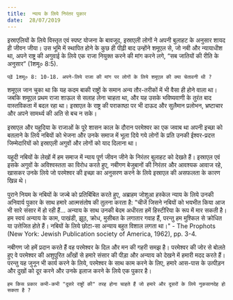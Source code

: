 ```yaml
---
title:  न्याय के लिये निरंतर पुकार
date:  28/07/2019
---
```


इस्राएलियों के लिये विस्तृत एवं स्पष्ट योजना के बावजूद, इस्राएली लोगों ने अपनी बुलाहट के अनुसार शायद ही जीवन जीया। उस भूमि में स्थापित होने के कुछ ही पीढ़ी बाद उन्होंने शमूएल से, जो नबी और न्यायाधीश था, अपने राष्ट्र की अगुवाई के लिये एक राजा नियुक्त करने की मांग करने लगे, “सब जातियों की रीति के अनुसार” (1शमू० 8:5).

`पढ़ें 1शमू० 8: 10-18. अपने-लिये राजा की मांग पर लोगों के लिये शमूएल की क्या चेतावनी थी ?`

शमूएल जान चुका था कि यह कदम बाकी राष्ट्रों के समान अन्य तौर-तरीकों में भी वैसा ही होने वाला था। जबकि शमूएल प्रथम राजा शाऊल से सलाह लेना चाहता था, और यह उसके भविष्यवाणी के तुरंत बाद वास्तविकता में बदल रहा था। इस्राएल के राष्ट्र की पराकाष्ठा पर भी दाऊद और सुलैमान प्रलोभन, भ्रष्टाचार और अपने सामर्थ्य की अति से बच न सके।

इस्राएल और यहूदिया के राजाओं के पूरे शासन काल के दौरान परमेश्वर का एक जवाब था अपनी इच्छा को बतलाने के लिये नबियों को भेजना और उनके समाज में भूला दिये गये लोगों के प्रति उनकी ईश्वर-प्रदत्त जिम्मेदारियों को इस्राएली अगुवों और लोगों को याद दिलाना था।

यहूदी नबियों के लेखों में हम समाज में न्याय पूर्ण जीवन जीने के निरंतर बुलाहट को देखते हैं। इस्राएल एवं इसके अगुवों के अविश्वस्तता का विरोध करते हुए, नबीगण बेजुबानों की निरंतर और आवश्यक आवाज रहे, खासकर उनके लिये जो परमेश्वर की इच्छा का अनुसरण करने के लिये इस्राएल की असफलता के कारण खिन्न थे।

पुराने नियम के नबियों के जज्बे को प्रतिबिंबित करते हुए, अब्राहम जोशुआ हस्केल न्याय के लिये उनकी अनिवार्य पुकार के साथ हमारे आत्मसंतोष की तुलना करता है: "चीजें जिसने नबियों को भयभीत किया आज भी सारे संसार में हो रही हैं... अन्याय के साथ उनकी बेदम अधीरता हमें हिस्टीरिया के रूप में मार सकती है। हम स्वयं अन्याय के काम, पाखंडी, झूठ, क्रोध, मुसीबत के लगातार गवाह हैं, परन्तु हम मुश्किल से क्रोधित या उत्तेजित होते हैं। नबियों के लिये छोटा-सा अन्याय बहुत विशाल लगता था।" - The Prophots (New York: Jewish Publication society of America, 1962), pp. 3-4.

नबीगण जो हमें प्रदान करते हैं वह परमेश्वर के दिल और मन की गहरी समझ है। परमेश्वर की जोर से बोलते हुए वे परमेश्वर की अशुपूरित आँखों से हमारे संसार की पीड़ा और अन्याय को देखने में हमारी मदद करते हैं। परन्तु यह जुनून भी कार्य करने के लिये, परमेश्वर के साथ काम करने के लिए, हमारे आस-पास के उत्पीड़न और दुखों को दूर करने और उनके इलाज करने के लिये एक पुकार है।

`हम किस प्रकार कभी-कभी "दूसरे राष्ट्रों की" तरह होना चाहते हैं जो हमारे और दूसरों के लिये नुकसानदेह हो सकता है ?`